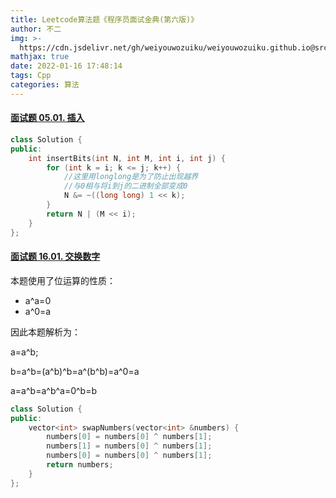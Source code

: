 ```yaml
---
title: Leetcode算法题《程序员面试金典(第六版)》
author: 不二
img: >-
  https://cdn.jsdelivr.net/gh/weiyouwozuiku/weiyouwozuiku.github.io@src/source/_posts/PageImg/算法/Leetcode算法题《程序员面试金典-第六版-》.png
mathjax: true
date: 2022-01-16 17:48:14
tags: Cpp
categories: 算法
---
```


#### [面试题 05.01. 插入](https://leetcode-cn.com/problems/insert-into-bits-lcci/)

```cpp
class Solution {
public:
    int insertBits(int N, int M, int i, int j) {
        for (int k = i; k <= j; k++) {
            //这里用longlong是为了防止出现越界
            //与0相与将i到j的二进制全部变成0
            N &= ~((long long) 1 << k);
        }
        return N | (M << i);
    }
};
```

#### [面试题 16.01. 交换数字](https://leetcode-cn.com/problems/swap-numbers-lcci/)

本题使用了位运算的性质：

- a^a=0
- a^0=a

因此本题解析为：

a=a^b;

b=a\^b=\(a\^b\)\^b=a\^\(b\^b\)=a\^0=a

a=a\^b=a\^b\^a=0\^b=b

```cpp
class Solution {
public:
    vector<int> swapNumbers(vector<int> &numbers) {
        numbers[0] = numbers[0] ^ numbers[1];
        numbers[1] = numbers[0] ^ numbers[1];
        numbers[0] = numbers[0] ^ numbers[1];
        return numbers;
    }
};
```



